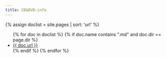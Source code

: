 ```yaml
---
title: CD&DVD-info
---
```


   {% assign doclist = site.pages | sort: 'url'  %}
    <ul>
       {% for doc in doclist %}
            {% if doc.name contains ".md" and doc.dir == page.dir %}
                <li><a href="{{ site.baseurl }}{{ doc.url }}">{{ doc.url }}</a></li>
            {% endif %}
        {% endfor %}
    </ul>
